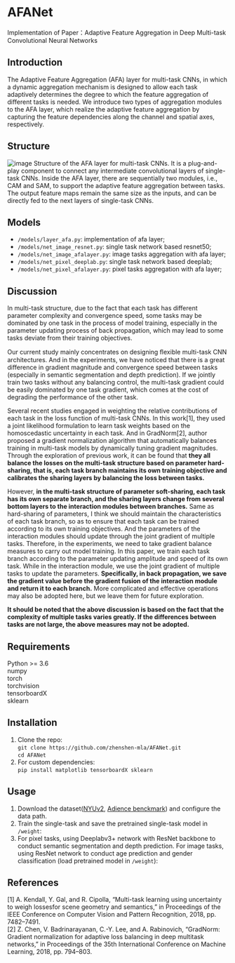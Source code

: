 # AFANet

  Implementation of Paper：Adaptive Feature Aggregation in Deep Multi-task Convolutional Neural Networks   
  
## Introduction
  The Adaptive Feature Aggregation (AFA) layer for multi-task CNNs, in which a dynamic aggregation mechanism is designed to allow each task adaptively determines the degree to which the feature aggregation of different tasks is needed. We introduce two types of aggregation modules to the AFA layer, which realize the adaptive feature aggregation by capturing the feature dependencies along the channel and spatial axes, respectively.   
  
## Structure
![image](https://github.com/zhenshen-mla/AFANet/blob/master/examples/structure.png)
  Structure of the AFA layer for multi-task CNNs. It is a plug-and-play component to connect any intermediate convolutional layers of single-task CNNs. Inside the AFA layer, there are sequentially two modules, i.e., CAM and SAM, to support the adaptive feature aggregation between tasks. The output feature maps remain the same size as the inputs, and can be directly fed to the next layers of single-task CNNs.   
  
## Models
  * `/models/layer_afa.py`: implementation of afa layer;
  * `/models/net_image_resnet.py`: single task network based resnet50;   
  * `/models/net_image_afalayer.py`: image tasks aggregation with afa layer;   
  * `/models/net_pixel_deeplab.py`: single task network based deeplab;   
  * `/models/net_pixel_afalayer.py`: pixel tasks aggregation with afa layer;   
  
## Discussion
  In multi-task structure, due to the fact that each task has different parameter complexity and convergence speed, some tasks may be dominated by one task in the process of model training, especially in the parameter updating process of back propagation, which may lead to some tasks deviate from their training objectives.  
  
  Our current study mainly concentrates on designing ﬂexible multi-task CNN architectures. And in the experiments, we have noticed that there is a great difference in gradient magnitude and convergence speed between tasks (especially in semantic segmentation and depth prediction). If we jointly train two tasks without any balancing control, the multi-task gradient could be easily dominated by one task gradient, which comes at the cost of degrading the performance of the other task.  
  
   Several recent studies engaged in weighting the relative contributions of each task in the loss function of multi-task CNNs. In this work[1], they used a joint likelihood formulation to learn task weights based on the homoscedastic uncertainty in each task. And in GradNorm[2], author proposed a gradient normalization algorithm that automatically balances training in multi-task models by dynamically tuning gradient magnitudes. Through the exploration of previous work, it can be found that **they all balance the losses on the multi-task structure based on parameter hard-sharing, that is, each task branch maintains its own training objective and calibrates the sharing layers by balancing the loss between tasks.**  
   
   However, **in the multi-task structure of parameter soft-sharing, each task has its own separate branch, and the sharing layers change from several bottom layers to the interaction modules between branches.** Same as hard-sharing of parameters, I think we should maintain the characteristics of each task branch, so as to ensure that each task can be trained according to its own training objectives. And the parameters of the interaction modules should update through the joint gradient of multiple tasks. Therefore, in the experiments, we need to take gradient balance measures to carry out model training. In this paper, we train each task branch according to the parameter updating amplitude and speed of its own task. While in the interaction module, we use the joint gradient of multiple tasks to update the parameters. **Specifically, in back propagation, we save the gradient value before the gradient fusion of the interaction module and return it to each branch.**  More complicated and effective operations may also be adopted here, but we leave them for future exploration.   
   
   **It should be noted that the above discussion is based on the fact that the complexity of multiple tasks varies greatly. If the differences between tasks are not large, the above measures may not be adopted.**
   
  
## Requirements  

  Python >= 3.6  
  numpy  
  torch  
  torchvision  
  tensorboardX  
  sklearn  
  

## Installation
  1. Clone the repo:   
    ```
    git clone https://github.com/zhenshen-mla/AFANet.git   
    ```   
    ```
    cd AFANet
    ```
  2. For custom dependencies:   
    ```
    pip install matplotlib tensorboardX sklearn  
    ```
## Usage   
  1. Download the dataset([NYUv2](https://cs.nyu.edu/~silberman/datasets/nyu_depth_v2.html), [Adience benckmark](https://talhassner.github.io/home/projects/Adience/Adience-data.html#frontalized)) and configure the data path.   
  2. Train the single-task and save the pretrained single-task model in `/weight`:   
  3. For pixel tasks, using Deeplabv3+ network with ResNet backbone to conduct semantic segmentation and depth prediction. For image tasks, using ResNet network to conduct age prediction and gender classification (load pretrained model in `/weight`):   

## References  
  [1] A. Kendall, Y. Gal, and R. Cipolla, “Multi-task learning using uncertainty to weigh lossesfor scene geometry and semantics,” in Proceedings of the IEEE Conference on Computer Vision and Pattern Recognition, 2018, pp. 7482–7491.   
  [2] Z. Chen, V. Badrinarayanan, C.-Y. Lee, and A. Rabinovich, “GradNorm: Gradient normalization for adaptive loss balancing in deep multitask networks,” in Proceedings of the 35th International Conference on Machine Learning, 2018, pp. 794–803. 
